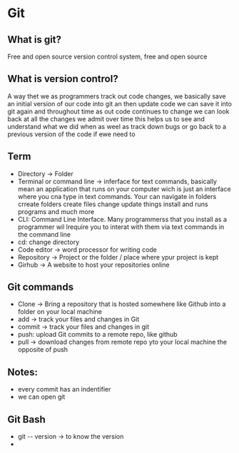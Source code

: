 # Git
## What is git?
Free and open source version control system, free and open source 
## What is version control? 
A way thet we as programmers track out code changes, we basically save an initial version of our code into git an then update code we can save it into git again 
and throughout time as out code continues to change we can look back at all the changes we admit over time
this helps us to see and understand what we did when as weel as track down bugs or go back to a previous version of the code if ewe need to
## Term
- Directory -> Folder
- Terminal or command line -> inferface for text commands, basically mean an application that runs on your computer
wich is just an interface where you cna type in text commands. Your can navigate in folders 
crreate folders create files change update things install and runs programs and much more
- CLI: Command Line Interface. Many programmerss that you install as a programmer wil lrequire you to interat with them via text commands in the command line
- cd: change directory
- Code editor -> word processor for writing code
- Repository -> Project or the folder / place where ypur project is kept
- Girhub -> A website to host your repositories online
## Git commands
- Clone -> Bring a repository that is hosted somewhere like Github into a folder on your local machine
- add -> track your files and changes in Git 
- commit -> track your files and changes in git
- push: upload Git commits to a remote repo, like github
- pull -> download changes from remote repo yto your local machine the opposite of push

## Notes:
- every commit has an indentifier
- we can open git

## Git Bash
- git -- version -> to know the version 
- 
